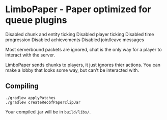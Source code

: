 # LimboPaper - Paper optimized for queue plugins

Disabled chunk and entity ticking
Disabled player ticking
Disabled time progression
Disabled achievements
Disabled join/leave messages

Most serverbound packets are ignored, chat is the only way for a player to interact with the server.

LimboPaper sends chunks to players, it just ignores thier actions. You can make a lobby that looks some way, but can't be interacted with.

## Compiling

```
./gradlew applyPatches
./gradlew createReobfPaperclipJar
```

Your compiled .jar will be in `build/libs/`.
